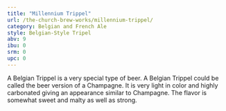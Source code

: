 ```yaml
---
title: "Millennium Trippel"
url: /the-church-brew-works/millennium-trippel/
category: Belgian and French Ale
style: Belgian-Style Tripel
abv: 9
ibu: 0
srm: 0
upc: 0
---
```

A Belgian Trippel is a very special type of beer. A Belgian Trippel could be called the beer version of a Champagne. It is very light in color and highly carbonated giving an appearance similar to Champagne. The flavor is somewhat sweet and malty as well as strong.
